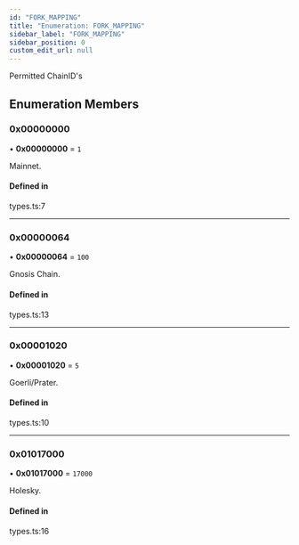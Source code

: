 ```yaml
---
id: "FORK_MAPPING"
title: "Enumeration: FORK_MAPPING"
sidebar_label: "FORK_MAPPING"
sidebar_position: 0
custom_edit_url: null
---
```


Permitted ChainID's

## Enumeration Members

### 0x00000000

• **0x00000000** = ``1``

Mainnet.

#### Defined in

types.ts:7

___

### 0x00000064

• **0x00000064** = ``100``

Gnosis Chain.

#### Defined in

types.ts:13

___

### 0x00001020

• **0x00001020** = ``5``

Goerli/Prater.

#### Defined in

types.ts:10

___

### 0x01017000

• **0x01017000** = ``17000``

Holesky.

#### Defined in

types.ts:16
